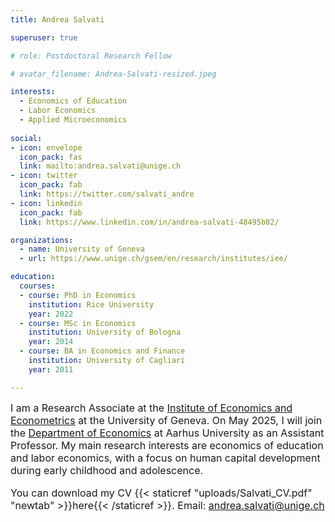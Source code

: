 ```yaml
---
title: Andrea Salvati

superuser: true

# role: Postdoctoral Research Fellow

# avatar_filename: Andrea-Salvati-resized.jpeg

interests:
  - Economics of Education
  - Labor Economics
  - Applied Microeconomics
  
social:
- icon: envelope
  icon_pack: fas
  link: mailto:andrea.salvati@unige.ch
- icon: twitter
  icon_pack: fab
  link: https://twitter.com/salvati_andre
- icon: linkedin
  icon_pack: fab
  link: https://www.linkedin.com/in/andrea-salvati-48495b82/

organizations:
  - name: University of Geneva
  - url: https://www.unige.ch/gsem/en/research/institutes/iee/

education:
  courses:
  - course: PhD in Economics
    institution: Rice University
    year: 2022
  - course: MSc in Economics
    institution: University of Bologna
    year: 2014
  - course: BA in Economics and Finance
    institution: University of Cagliari
    year: 2011

---
```


<font size="3">I am a Research Associate at the [Institute of Economics and Econometrics](https://www.unige.ch/gsem/en/research/institutes/iee/) at the University of Geneva. On May 2025, I will join the [Department of Economics](https://econ.au.dk/) at Aarhus University as an Assistant Professor. My main research interests are economics of education and labor economics, with a focus on human capital development during early childhood and adolescence. 

<!-- I am a [CESIfo](https://www.cesifo.org/) Research Network Affiliate. -->

You can download my CV {{< staticref "uploads/Salvati_CV.pdf" "newtab" >}}here{{< /staticref >}}. Email: andrea.salvati@unige.ch

</font>
